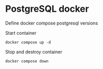 # PostgreSQL docker
Define docker compose postgresql versions

Start container
```
docker compose up -d
```

Stop and destroy container
```
docker compose down
```
